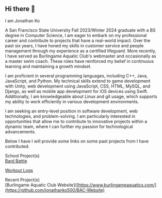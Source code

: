 ## Hi there 👋

I am Jonathan Ko

A San Francisco State University Fall 2023/Winter 2024 graduate with a BS degree in Computer Science, I am eager to embark on my professional career and contribute to projects that have a real-world impact. Over the past six years, I have honed my skills in customer service and people management through my experience as a certified lifeguard. More recently, I have served as Burlingame Aquatic Club's webmaster and occasionally as a master swim coach. These roles have reinforced my belief in continuous learning and maintaining a growth mindset.

I am proficient in several programming languages, including C++, Java, JavaScript, and Python. My technical skills extend to game development with Unity, web development using JavaScript, CSS, HTML, MySQL, and Django, as well as mobile app development for iOS devices using Swift. Additionally, I am knowledgeable about Linux and git usage, which supports my ability to work efficiently in various development environments.

I am seeking an entry-level position in software development, web technologies, and problem-solving. I am particularly interested in opportunities that allow me to contribute to innovative projects within a dynamic team, where I can further my passion for technological advancements.

Below I have I will provide some links on some past projects from I have contributed.

School Project(s)</br>
[Bard Battle](https://github.com/jonathanko500/Bard-Battle)  </br>

[Workout Logs](https://github.com/jonathanko500/Workout-Logs)  </br>

Recent Project(s)</br>
[Burlingame Aquatic Club Website]([https://www.burlingameaquatics.com/](https://github.com/jonathanko500/BAC-Website)  </br>
